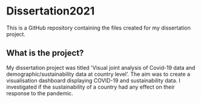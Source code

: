 # Dissertation2021

This is a GitHub repository containing the files created for my dissertation project.

## What is the project?

My dissertation project was titled 'Visual joint analysis of Covid-19 data and demographic/sustainability data at country level’. The aim was to create a visualisation dashboard
displaying COVID-19 and sustainability data. I investigated if the sustainability of a country had any effect on their response to the pandemic.
